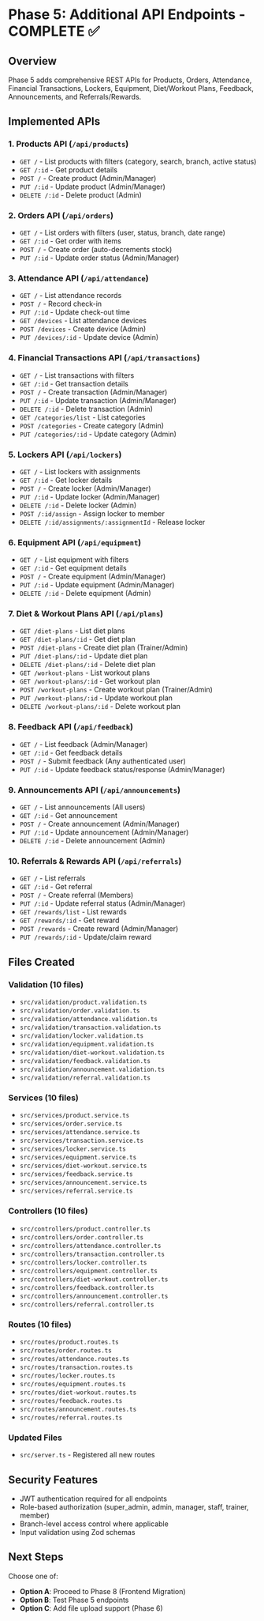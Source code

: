 # Phase 5: Additional API Endpoints - COMPLETE ✅

## Overview
Phase 5 adds comprehensive REST APIs for Products, Orders, Attendance, Financial Transactions, Lockers, Equipment, Diet/Workout Plans, Feedback, Announcements, and Referrals/Rewards.

## Implemented APIs

### 1. Products API (`/api/products`)
- `GET /` - List products with filters (category, search, branch, active status)
- `GET /:id` - Get product details
- `POST /` - Create product (Admin/Manager)
- `PUT /:id` - Update product (Admin/Manager)
- `DELETE /:id` - Delete product (Admin)

### 2. Orders API (`/api/orders`)
- `GET /` - List orders with filters (user, status, branch, date range)
- `GET /:id` - Get order with items
- `POST /` - Create order (auto-decrements stock)
- `PUT /:id` - Update order status (Admin/Manager)

### 3. Attendance API (`/api/attendance`)
- `GET /` - List attendance records
- `POST /` - Record check-in
- `PUT /:id` - Update check-out time
- `GET /devices` - List attendance devices
- `POST /devices` - Create device (Admin)
- `PUT /devices/:id` - Update device (Admin)

### 4. Financial Transactions API (`/api/transactions`)
- `GET /` - List transactions with filters
- `GET /:id` - Get transaction details
- `POST /` - Create transaction (Admin/Manager)
- `PUT /:id` - Update transaction (Admin/Manager)
- `DELETE /:id` - Delete transaction (Admin)
- `GET /categories/list` - List categories
- `POST /categories` - Create category (Admin)
- `PUT /categories/:id` - Update category (Admin)

### 5. Lockers API (`/api/lockers`)
- `GET /` - List lockers with assignments
- `GET /:id` - Get locker details
- `POST /` - Create locker (Admin/Manager)
- `PUT /:id` - Update locker (Admin/Manager)
- `DELETE /:id` - Delete locker (Admin)
- `POST /:id/assign` - Assign locker to member
- `DELETE /:id/assignments/:assignmentId` - Release locker

### 6. Equipment API (`/api/equipment`)
- `GET /` - List equipment with filters
- `GET /:id` - Get equipment details
- `POST /` - Create equipment (Admin/Manager)
- `PUT /:id` - Update equipment (Admin/Manager)
- `DELETE /:id` - Delete equipment (Admin)

### 7. Diet & Workout Plans API (`/api/plans`)
- `GET /diet-plans` - List diet plans
- `GET /diet-plans/:id` - Get diet plan
- `POST /diet-plans` - Create diet plan (Trainer/Admin)
- `PUT /diet-plans/:id` - Update diet plan
- `DELETE /diet-plans/:id` - Delete diet plan
- `GET /workout-plans` - List workout plans
- `GET /workout-plans/:id` - Get workout plan
- `POST /workout-plans` - Create workout plan (Trainer/Admin)
- `PUT /workout-plans/:id` - Update workout plan
- `DELETE /workout-plans/:id` - Delete workout plan

### 8. Feedback API (`/api/feedback`)
- `GET /` - List feedback (Admin/Manager)
- `GET /:id` - Get feedback details
- `POST /` - Submit feedback (Any authenticated user)
- `PUT /:id` - Update feedback status/response (Admin/Manager)

### 9. Announcements API (`/api/announcements`)
- `GET /` - List announcements (All users)
- `GET /:id` - Get announcement
- `POST /` - Create announcement (Admin/Manager)
- `PUT /:id` - Update announcement (Admin/Manager)
- `DELETE /:id` - Delete announcement (Admin)

### 10. Referrals & Rewards API (`/api/referrals`)
- `GET /` - List referrals
- `GET /:id` - Get referral
- `POST /` - Create referral (Members)
- `PUT /:id` - Update referral status (Admin/Manager)
- `GET /rewards/list` - List rewards
- `GET /rewards/:id` - Get reward
- `POST /rewards` - Create reward (Admin/Manager)
- `PUT /rewards/:id` - Update/claim reward

## Files Created

### Validation (10 files)
- `src/validation/product.validation.ts`
- `src/validation/order.validation.ts`
- `src/validation/attendance.validation.ts`
- `src/validation/transaction.validation.ts`
- `src/validation/locker.validation.ts`
- `src/validation/equipment.validation.ts`
- `src/validation/diet-workout.validation.ts`
- `src/validation/feedback.validation.ts`
- `src/validation/announcement.validation.ts`
- `src/validation/referral.validation.ts`

### Services (10 files)
- `src/services/product.service.ts`
- `src/services/order.service.ts`
- `src/services/attendance.service.ts`
- `src/services/transaction.service.ts`
- `src/services/locker.service.ts`
- `src/services/equipment.service.ts`
- `src/services/diet-workout.service.ts`
- `src/services/feedback.service.ts`
- `src/services/announcement.service.ts`
- `src/services/referral.service.ts`

### Controllers (10 files)
- `src/controllers/product.controller.ts`
- `src/controllers/order.controller.ts`
- `src/controllers/attendance.controller.ts`
- `src/controllers/transaction.controller.ts`
- `src/controllers/locker.controller.ts`
- `src/controllers/equipment.controller.ts`
- `src/controllers/diet-workout.controller.ts`
- `src/controllers/feedback.controller.ts`
- `src/controllers/announcement.controller.ts`
- `src/controllers/referral.controller.ts`

### Routes (10 files)
- `src/routes/product.routes.ts`
- `src/routes/order.routes.ts`
- `src/routes/attendance.routes.ts`
- `src/routes/transaction.routes.ts`
- `src/routes/locker.routes.ts`
- `src/routes/equipment.routes.ts`
- `src/routes/diet-workout.routes.ts`
- `src/routes/feedback.routes.ts`
- `src/routes/announcement.routes.ts`
- `src/routes/referral.routes.ts`

### Updated Files
- `src/server.ts` - Registered all new routes

## Security Features
- JWT authentication required for all endpoints
- Role-based authorization (super_admin, admin, manager, staff, trainer, member)
- Branch-level access control where applicable
- Input validation using Zod schemas

## Next Steps
Choose one of:
- **Option A**: Proceed to Phase 8 (Frontend Migration)
- **Option B**: Test Phase 5 endpoints
- **Option C**: Add file upload support (Phase 6)
